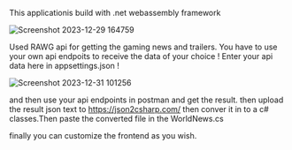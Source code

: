This applicationis build with .net webassembly framework 

![Screenshot 2023-12-29 164759](https://github.com/smr1897/Gaming_News_App/assets/104346441/a852fdaa-e843-481a-9536-84fb064716ec)

Used RAWG api for getting the gaming news and trailers.
You have to use your own api endpoits to receive the data of your choice
! Enter your api data here in appsettings.json !

![Screenshot 2023-12-31 101256](https://github.com/smr1897/Gaming_News_App/assets/104346441/6cc9e3d8-f0f0-4570-9ed2-e76421830826)

and then use your api endpoints in postman and get the result.
then upload the result json text to https://json2csharp.com/ then conver it in to a c# classes.Then paste the converted file in the WorldNews.cs

finally you can customize the frontend as you wish. 
